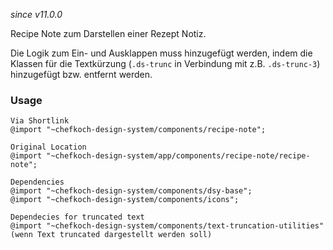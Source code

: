 *since v11.0.0*

Recipe Note zum Darstellen einer Rezept Notiz. 

Die Logik zum Ein- und Ausklappen muss hinzugefügt werden, indem die Klassen für die Textkürzung (`.ds-trunc` in Verbindung mit z.B. `.ds-trunc-3`) hinzugefügt bzw. entfernt werden.

### Usage
    
    Via Shortlink
    @import "~chefkoch-design-system/components/recipe-note";
  
    Original Location
    @import "~chefkoch-design-system/app/components/recipe-note/recipe-note";

    Dependencies
    @import "~chefkoch-design-system/components/dsy-base";
    @import "~chefkoch-design-system/components/icons";

    Dependecies for truncated text
    @import "~chefkoch-design-system/components/text-truncation-utilities" (wenn Text truncated dargestellt werden soll)
